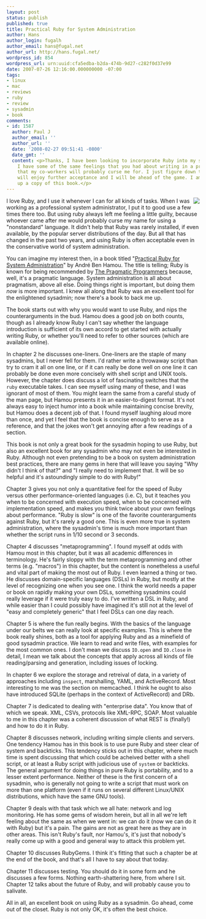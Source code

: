 ```yaml
---
layout: post
status: publish
published: true
title: Practical Ruby for System Administration
author: Hans
author_login: fugalh
author_email: hans@fugal.net
author_url: http://hans.fugal.net/
wordpress_id: 854
wordpress_url: urn:uuid:cfa5edba-b2da-474b-9d27-c282f0d37e99
date: 2007-07-26 12:16:00.000000000 -07:00
tags:
- linux
- mac
- reviews
- ruby
- review
- sysadmin
- book
comments:
- id: 1587
  author: Paul J
  author_email: ''
  author_url: ''
  date: '2008-02-27 09:51:41 -0800'
  date_gmt: ''
  content: <p>Thanks, I have been looking to incorporate Ruby into my sysadmin position.
    I have some of the same feelings that you had about writing in a program language
    that my co-workers will probably curse me for. I just figure down the road Ruby
    will enjoy further acceptance and I will be ahead of the game. I am going to pick
    up a copy of this book.</p>
---
```

<div style="float:right"><img src="http://www.apress.com/ApressCorporate/supplement/1/10262/bcm.gif"/></div>

<p>I love Ruby, and I use it whenever I can for all kinds of tasks. When I was
working as a professional system administrator, I put it to good use a few
times there too. But using ruby always left me feeling a little guilty, because
whoever came after me would probably curse my name for using a "nonstandard"
language. It didn't help that Ruby was rarely installed, if even available, by
the popular server distributions of the day. But all that has changed in the
past two years, and using Ruby is often acceptable even in the conservative
world of system administration.</p>

<p>You can imagine my interest then, in a book titled "<a href="http://www.apress.com/book/bookDisplay.html?bID=10262">Practical Ruby for System
Administration</a>" by André Ben Hamou. The title is telling; Ruby is known for
being recommended by <a href="http://www.pragmaticprogrammer.com/">The Pragmatic Programmers</a> because, well, it's a pragmatic
language. System administration is all about pragmatism, above all else. Doing
things right is important, but doing them <em>now</em> is more important. I knew all
along that Ruby was an excellent tool for the enlightened sysadmin; now there's
a book to back me up.</p>

<p>The book starts out with why you would want to use Ruby, and nips the
counterarguments in the bud. Hamou does a good job on both counts, though as I
already know Ruby I can't say whether the language introduction is sufficient
of its own accord to get started with actually writing Ruby, or whether you'll
need to refer to other sources (which are available online).</p>

<p>In chapter 2 he discusses one-liners. One-liners are the staple of many
sysadmins, but I never fell for them. I'd rather write a throwaway script than
try to cram it all on one line, or if it can really be done well on one line it
can probably be done even more concisely with shell script and UNIX tools.
However, the chapter does discuss a lot of fascinating switches that the <code>ruby</code>
executable takes. I can see myself using many of these, and I was ignorant of
most of them. You might learn the same from a careful study of the man page,
but Hamou presents it in an easier-to-digest format. It's not always easy to
inject humor into a book while maintaining concise brevity, but Hamou does a
decent job of that. I found myself laughing aloud more than once, and yet I
feel that the book is concise enough to serve as a reference, and that the
jokes won't get annoying after a few readings of a section.</p>

<p>This book is not only a great book for the sysadmin hoping to use Ruby, but also an excellent book for any sysadmin who may not even be interested in Ruby. Although not even pretending to be a book on system administration best practices, there are many gems in here that will leave you saying "Why didn't I think of that?" and "I really need to implement that. It will be so helpful and it's astoundingly simple to do with Ruby!"</p>

<p>Chapter 3 gives you not only a quantitative feel for the speed of Ruby versus other performance-oriented languages (i.e. C), but it teaches you when to be concerned with execution speed, when to be concerned with implementation speed, and makes you think twice about your own feelings about performance. "Ruby is slow" is one of the favorite counterarguments against Ruby, but it's rarely a good one. This is even more true in system administration, where the sysadmin's time is much more important than whether the script runs in 1/10 second or 3 seconds.</p>

<p>Chapter 4 discusses "metaprogramming". I found myself at odds with Hamou most in this chapter, but it was all academic differences in terminology. He's fairly sloppy with the term metaprogramming and other terms (e.g. "macros") in this chapter, but the content is nonetheless a useful and vital part of making the most out of Ruby. I even learned a thing or two. He discusses domain-specific languages (DSLs) in Ruby, but mostly at the level of recognizing one when you see one. I think the world needs a paper or book on rapidly making your own DSLs, something sysadmins could really leverage if it were truly easy to do. I've written a DSL in Ruby, and while easier than I could possibly have imagined it's still not at the level of "easy and completely generic" that I feel DSLs can one day reach. </p>

<p>Chapter 5 is where the fun really begins. With the basics of the language under our belts we can really look at specific examples. This is where the book really shines, both as a tool for applying Ruby and as a minefield of good sysadmin practice. We learn to read and write files, with examples for the most common ones. I don't mean we discuss <code>IO.open</code> and <code>IO.close</code> in detail, I mean we talk about the concepts that apply across all kinds of file reading/parsing and generation, including issues of locking.</p>

<p>In chapter 6 we explore the storage and retreival of data, in a variety of approaches including <code>inspect</code>, marshalling, YAML, and ActiveRecord. Most interesting to me was the section on memcached. I think he ought to also have introduced SQLite (perhaps in the context of ActiveRecord) and DRb.</p>

<p>Chapter 7 is dedicated to dealing with "enterprise data". You know that of which we speak. XML, CSVs, protocols like XML-RPC, SOAP. Most valuable to me in this chapter was a coherent discussion of what REST is (finally!) and how to do it in Ruby.</p>

<p>Chapter 8 discusses network, including writing simple clients and servers. One tendency Hamou has in this book is to use pure Ruby and steer clear of system and backticks. This tendency sticks out in this chapter, where much time is spent discussing that which could be acheived better with a shell script, or at least a Ruby script with judicious use of <code>system</code> or backticks. The general argument for doing things in pure Ruby is portability, and to a lesser extent performance. Neither of these is the first concern of a sysadmin, who is generally not going to write a script that must work on more than one platform (even if it runs on several different Linux/UNIX distributions, which have the same GNU tools).</p>

<p>Chapter 9 deals with that task which we all hate: network and log monitoring. He has some gems of wisdom herein, but all in all we're left feeling about the same as when we went in: we can do it (now we can do it with Ruby) but it's a pain. The gains are not as great here as they are in other areas. This isn't Ruby's fault, nor Hamou's, it's just that nobody's really come up with a good and general way to attack this problem yet.</p>

<p>Chapter 10 discusses RubyGems. I think it's fitting that such a chapter be at the end of the book, and that's all I have to say about that today.</p>

<p>Chapter 11 discusses testing. You should do it in some form and he discusses a few forms. Nothing earth-shattering here, from where I sit. Chapter 12 talks about the future of Ruby, and will probably cause you to salivate.</p>

<p>All in all, an excellent book on using Ruby as a sysadmin. Go ahead, come out of the closet. Ruby is not only OK, it's often the best choice.</p>
